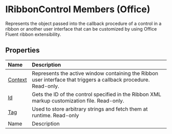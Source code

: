 
# IRibbonControl Members (Office)
Represents the object passed into the callback procedure of a control in a ribbon or another user interface that can be customized by using Office Fluent ribbon extensibility.

## Properties



|**Name**|**Description**|
|:-----|:-----|
| [Context](39f9d85a-00e9-9682-3957-51d9e72b4d83.md)|Represents the active window containing the Ribbon user interface that triggers a callback procedure. Read-only.|
| [Id](56a0d143-66de-ab77-0c21-d34341ce5da4.md)|Gets the ID of the control specified in the Ribbon XML markup customization file. Read-only.|
| [Tag](d0f041c0-d7bc-7a4f-df9b-ba62fa08f1ca.md)|Used to store arbitrary strings and fetch them at runtime. Read-only|
|Name|Description|
